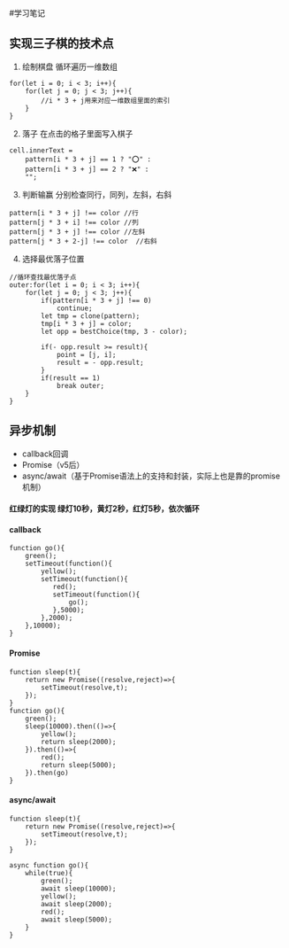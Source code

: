 #学习笔记
## 实现三子棋的技术点
1. 绘制棋盘 
    循环遍历一维数组
    
```
for(let i = 0; i < 3; i++){
	for(let j = 0; j < 3; j++){
		//i * 3 + j用来对应一维数组里面的索引
	}
}
```

2. 落子
    在点击的格子里面写入棋子

```
cell.innerText = 
	pattern[i * 3 + j] == 1 ? "⭕️" :
	pattern[i * 3 + j] == 2 ? "❌" :
	"";
```

3. 判断输赢
    分别检查同行，同列，左斜，右斜

```
pattern[i * 3 + j] !== color //行
pattern[j * 3 + i] !== color //列
pattern[j * 3 + j] !== color //左斜
pattern[j * 3 + 2-j] !== color  //右斜
```

4. 选择最优落子位置

```
//循环查找最优落子点
outer:for(let i = 0; i < 3; i++){
	for(let j = 0; j < 3; j++){
		if(pattern[i * 3 + j] !== 0)
			continue;
		let tmp = clone(pattern);
		tmp[i * 3 + j] = color;
		let opp = bestChoice(tmp, 3 - color);

		if(- opp.result >= result){
			point = [j, i];
			result = - opp.result;
		}
		if(result == 1)
			break outer;
	}
}
```
## 异步机制
- callback回调
- Promise（v5后）
- async/await（基于Promise语法上的支持和封装，实际上也是靠的promise机制）
#### 红绿灯的实现 绿灯10秒，黄灯2秒，红灯5秒，依次循环
#### callback

```
function go(){
    green();
    setTimeout(function(){
        yellow();
        setTimeout(function(){
           red();
           setTimeout(function(){
               go();
           },5000);
        },2000);
    },10000);
}

```
#### Promise

```
function sleep(t){
    return new Promise((resolve,reject)=>{
        setTimeout(resolve,t);
    });
}
function go(){
    green();
    sleep(10000).then(()=>{
        yellow();
        return sleep(2000);
    }).then(()=>{
        red();
        return sleep(5000);
    }).then(go)
}
```
#### async/await


```
function sleep(t){
    return new Promise((resolve,reject)=>{
        setTimeout(resolve,t);
    });
}

async function go(){
    while(true){
        green();
        await sleep(10000);
        yellow();
        await sleep(2000);
        red();
        await sleep(5000);
    }
}
```

